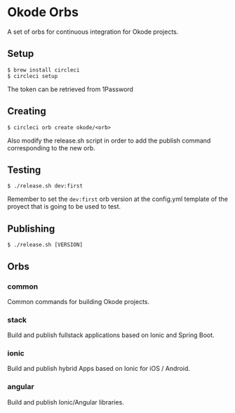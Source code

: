 # Okode Orbs

A set of orbs for continuous integration for Okode projects.

## Setup

```
$ brew install circleci
$ circleci setup
```
The token can be retrieved from 1Password

## Creating

```
$ circleci orb create okode/<orb>
```
Also modify the release.sh script in order to add the publish command corresponding to the new orb.

## Testing

```
$ ./release.sh dev:first
```
Remember to set the `dev:first` orb version at the config.yml template of the proyect that is going to be used to test.

## Publishing

```
$ ./release.sh [VERSION]
```

## Orbs

### common

Common commands for building Okode projects.

### stack

Build and publish fullstack applications based on Ionic and Spring Boot.

### ionic

Build and publish hybrid Apps based on Ionic for iOS / Android.

### angular

Build and publish Ionic/Angular libraries.
